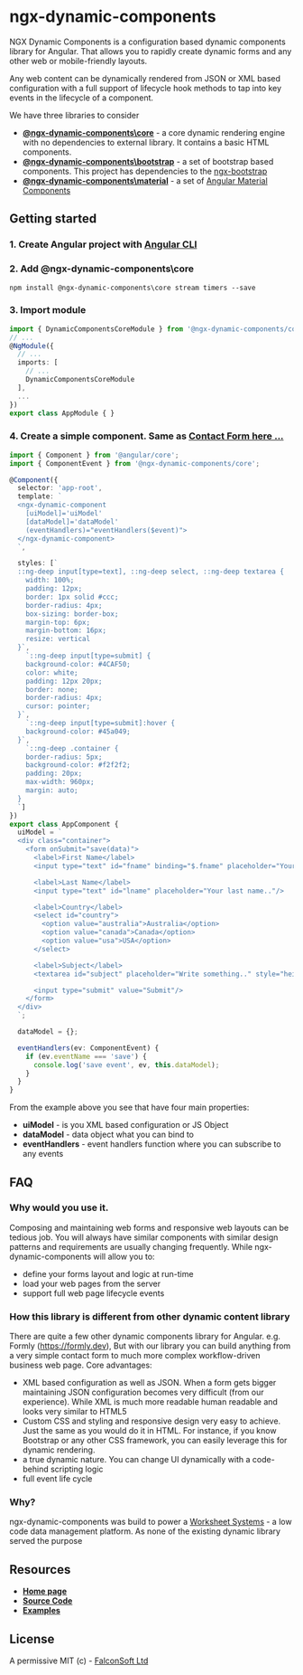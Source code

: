 # ngx-dynamic-components

NGX Dynamic Components is a configuration based dynamic components library for Angular. That allows you to rapidly create dynamic forms and any other web or mobile-friendly layouts.

Any web content can be dynamically rendered from JSON or XML based configuration with a full support of lifecycle hook methods to tap into key events in the lifecycle of a component.

We have three libraries to consider

  - [**@ngx-dynamic-components\core**](.\projects\core\readme.md) - a core dynamic rendering engine with no dependencies to external library. It contains a basic HTML components.
  - [**@ngx-dynamic-components\bootstrap**](.\projects\bootstrap\readme.md) - a set of bootstrap based components. This project has dependencies to the [ngx-bootstrap](https://valor-software.com/ngx-bootstrap)
  - [**@ngx-dynamic-components\material**](.\projects\material\readme.md) - a set of [Angular Material Components](https://material.angular.io/)

## Getting started

### 1. Create Angular project with [Angular CLI](https://cli.angular.io/)
### 2. Add **@ngx-dynamic-components\core** 

`npm install @ngx-dynamic-components\core stream timers --save`

### 3. Import module

```ts
import { DynamicComponentsCoreModule } from '@ngx-dynamic-components/core';
// ...
@NgModule({
  // ...
  imports: [
    // ...
    DynamicComponentsCoreModule
  ],
  ...
})
export class AppModule { }
```
### 4. Create a simple component. Same as [Contact Form here ...](https://www.w3schools.com/howto/howto_css_contact_form.asp)

```ts
import { Component } from '@angular/core';
import { ComponentEvent } from '@ngx-dynamic-components/core';

@Component({
  selector: 'app-root',
  template: `
  <ngx-dynamic-component
    [uiModel]='uiModel'
    [dataModel]='dataModel'
    (eventHandlers)="eventHandlers($event)">
  </ngx-dynamic-component>
  `,

  styles: [`
  ::ng-deep input[type=text], ::ng-deep select, ::ng-deep textarea {
    width: 100%;
    padding: 12px;
    border: 1px solid #ccc;
    border-radius: 4px;
    box-sizing: border-box;
    margin-top: 6px;
    margin-bottom: 16px;
    resize: vertical
  }`,
    `::ng-deep input[type=submit] {
    background-color: #4CAF50;
    color: white;
    padding: 12px 20px;
    border: none;
    border-radius: 4px;
    cursor: pointer;
  }`,
    `::ng-deep input[type=submit]:hover {
    background-color: #45a049;
  }`,
    `::ng-deep .container {
    border-radius: 5px;
    background-color: #f2f2f2;
    padding: 20px;
    max-width: 960px;
    margin: auto;
  }
  `]
})
export class AppComponent {
  uiModel = `
  <div class="container">
    <form onSubmit="save(data)">
      <label>First Name</label>
      <input type="text" id="fname" binding="$.fname" placeholder="Your name.."/>

      <label>Last Name</label>
      <input type="text" id="lname" placeholder="Your last name.."/>

      <label>Country</label>
      <select id="country">
        <option value="australia">Australia</option>
        <option value="canada">Canada</option>
        <option value="usa">USA</option>
      </select>

      <label>Subject</label>
      <textarea id="subject" placeholder="Write something.." style="height:200px"></textarea>

      <input type="submit" value="Submit"/>
    </form>
  </div>
  `;

  dataModel = {};

  eventHandlers(ev: ComponentEvent) {
    if (ev.eventName === 'save') {
      console.log('save event', ev, this.dataModel);
    }
  }
}

```

From the example above you see that have four main properties:
 - **uiModel** - is you XML based configuration or JS Object
 - **dataModel** - data object what you can bind to
 - **eventHandlers** - event handlers function where you can subscribe to any events

## FAQ

### Why would you use it.

Composing and maintaining web forms and responsive web layouts can be tedious job. You will always have similar components with similar design patterns and requirements are usually changing frequently. While ngx-dynamic-components will allow you to:
 - define your forms layout and logic at run-time
 - load your web pages from the server
 - support full web page lifecycle events

### How this library is different from other dynamic content library

There are quite a few other dynamic components library for Angular. e.g. Formly (https://formly.dev), But with our library you can build anything from a very simple contact form to much more complex workflow-driven business web page. Core advantages:
 - XML based configuration as well as JSON. When a form gets bigger maintaining JSON configuration becomes very difficult (from our experience). While XML is much more readable human readable and looks very similar to HTML5
 - Custom CSS and styling and responsive design very easy to achieve. Just the same as you would do it in HTML. For instance, if you know Bootstrap or any other CSS framework, you can easily leverage this for dynamic rendering.
 - a true dynamic nature. You can change UI dynamically with a code-behind scripting logic
 - full event life cycle

### Why?

ngx-dynamic-components was build to power a [Worksheet Systems](https://worksheet.systems) - a low code data management platform. As none of the existing dynamic library served the purpose


## Resources
 - [**Home page**](https://falconsoft.github.io/ngx-dynamic-components/)
 - [**Source Code**](https://github.com/FalconSoft/ngx-dynamic-components)
 - [**Examples**](https://github.com/FalconSoft/ngx-dynamic-components-examples)

## License

A permissive MIT (c) - [FalconSoft Ltd](https://falconsoft-ltd.com)